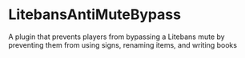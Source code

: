 # LitebansAntiMuteBypass
A plugin that prevents players from bypassing a Litebans mute by preventing them from using signs, renaming items, and writing books
